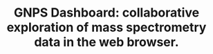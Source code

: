 ---
authors: Petras D, Phelan VV, Acharya D, Allen AE, Aron AT, Bandeira N, Bowen BP,
  Belle-Oudry D, Boecker S, Cummings DA Jr, Deutsch JM, Fahy E, Garg N, Gregor R,
  Handelsman J, Navarro-Hoyos M, Jarmusch AK, Jarmusch SA, Louie K, Maloney KN, Marty
  MT, Meijler MM, Mizrahi I, Neve RL, Northen TR, Molina-Santiago C, Panitchpakdi
  M, Pullman B, Puri AW, Schmid R, Subramaniam S, Thukral M, Vasquez-Castro F, Dorrestein
  PC, Wang M
carousel: false
dccs:
- Metabolomics
doi: 10.1038/s41592-021-01339-5
featured: false
issue: '2'
journal: Nature methods
keywords: '["Mass Spectrometry", "Data Visualization", "Web Browser", "Software"]'
landmark: false
layout: ../../layouts/Publication.astro
page: 134-136
pmcid: PMC8831450
pmid: 34862502
title: 'GNPS Dashboard: collaborative exploration of mass spectrometry data in the
  web browser.'
volume: '19'
year: 2022
---